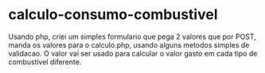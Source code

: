 # calculo-consumo-combustivel

Usando php, criei um simples formulario que pega 2 valores que por POST, manda os valores para o calculo.php, usando alguns metodos simples de validacao.
O valor vai ser usado para calcular o valor gasto em cada tipo de combustivel diferente.

